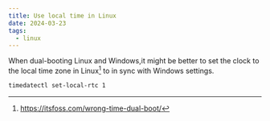 ```yaml
---
title: Use local time in Linux
date: 2024-03-23
tags:
  - linux
---
```


When dual-booting Linux and Windows,it might be better to set the clock to the local time zone in Linux[^localtime] to in sync with Windows settings.

```bash
timedatectl set-local-rtc 1
```

[^localtime]: https://itsfoss.com/wrong-time-dual-boot/
